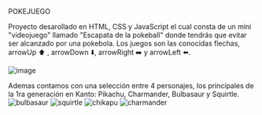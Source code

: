 POKEJUEGO

Proyecto desarollado en HTML, CSS y JavaScript el cual consta de un mini "videojuego" llamado "Escapata de la pokeball" donde tendrás que evitar ser alcanzado por una pokebola.
Los juegos son las conocidas flechas, arrowUp ⬆️ , arrowDown ⬇️, arrowRight ➡️ y arrowLeft ⬅️.

![image](https://github.com/user-attachments/assets/789354ce-f237-4cf6-86f1-b9ca151452d9)

Ademas contamos con una selección entre 4 personajes, los principales de la 1ra generación en Kanto: Pikachu, Charmander, Bulbasaur y Squirtle.
![bulbasaur](https://github.com/user-attachments/assets/25ce8571-6c07-47eb-8983-97c8ff61f2bc)
![squirtle](https://github.com/user-attachments/assets/b1b431ee-61a6-4515-91db-894fc6f0ff30)
![chikapu](https://github.com/user-attachments/assets/17902110-88a3-4926-8feb-cbda5c40ef39)
![charmander](https://github.com/user-attachments/assets/d64de891-d712-401c-9d83-30797f520b45)
